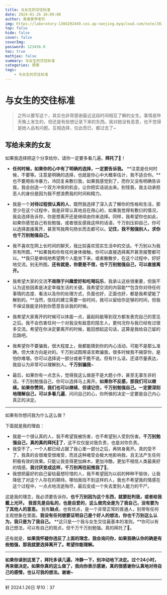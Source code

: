 ```yaml
---
title: 与女生的交往标准
date: 2024-01-26 10:09:00
author: 美食家李老叭
img: https://laboratory-1304292449.cos.ap-nanjing.myqcloud.com/note/20240126103634.png
top: false
hide: false
cover: false
coverImg: 
password: 123456.0
toc: true
mathjax: false
summary: 与女生的交往标准
categories: 感情
tags:
    - 与女生的交往标准
---
```


# 与女生的交往标准

> 之所以要写这个，其实也非常感谢最近这段时间相互了解的女生。事情是昨天晚上发生的，但还是有些想记录下来的东西。我对她没有恶意，也不觉得是她人品有问题。互相选择，仅此而已，都过去了~



## 写给未来的女友

如果我选择把这个分享给你，请你一定要多看几遍。**拜托了**🙏！



- **任何时候，如果你的心中有了明确的选择，一定要告诉我。** **注意是任何时候，不要等。注意是明确的选择，也就是你心中大概率估计，我不适合你。**也不要用些冷暴力，冷回复来敷衍我，如果我感觉到了，而你又没有明确告诉我，我会创造一个双方冲突的机会，让你把实话说出来。别怪我，我主动承担恶人的身份是因为我不想浪费我的时间和精力。

- 我是一个**对待过程很认真的人**，既然我选择了深入去了解你的性格和生活，那至少在这个过程中，我是非常认真地且在用心的，如果我觉得有敷衍的情况，我会选择告诉你，你是想离开还是继续由你来选择。同样，我希望你也如此，如果你感觉自己有些勉强，或者很反感我这样的话语，千万别压抑自己，你可以选择直接离开，甚至骂我两句扬长而去都可以。**记住，我不勉强别人，求你也千万别勉强自己。**

- 我不喜欢在网上长时间的聊天，我比较喜欢现实生活中的交谈。千万别以为我另有所图，**如果我和你有任何身体接触，你可以直接选择离开甚至报警都可以。**我只是单纯地希望两个人能坐下来，或者散散步，在这个过程中，好好地交流。别无所图。**还有就是，你要是不信，也千万别勉强自己，可以直接离开。**

- 我希望大家的交流**不局限于兴趣爱好和吃喝玩乐**，我承认这些很重要，但我不认为这些因素是决定幸福生活的关键。我希望交流的内容能**包含你对待任何事情的态度、看法以及你的处理方式，负面也好，正面也好，都是我希望能了解到的。**当然，信任的建立需要一些时间，我可以留给你足够的时间，但我不保证我能坚持到你愿意告诉我的时候。

- 我希望大家离开的时候可以体面一点，最起码能等到双方都发表完自己的意见之后。我不会伤害任何一个对我没有敌意的陌生人，更何况你与我已经有过很多交流。希望在你决定要离开的时候，能回想起这句话，这算是我给自己留的后路吧。

- 我希望你不要骗我，很大程度上，我都能猜到你的内心活动，可能不是那么准确，但大体方向是对的。千万别试图用语言欺骗我，很多时候我不揭穿你，是怕你难堪。你可以选择说一部分或者干脆不说。但有什么话，还请尽量表达，我自认为非常可以理解别人。**千万别骗我**~

- 最后，如果你有一点念头，觉得我这么做是不是大题小作，甚至无事生非的话，千万别勉强自己，你可以选择马上离开。**如果你不反感，那我们可以继续。如果你赞同，我们也可以继续**。**但请记住，千万别勉强自己。**一定要深刻地理解自己，可以**多看几遍**，问问自己的心，你所做的决定一定要是自己内心真正的决定。

  

---

如果有你想问我为什么这么做？

下面就是我的理由：

- 我是一个很认真的人，我不希望我被伤害，也不希望别人受到伤害。**千万别勉强自己，真的真的拜托🙏了**，这不仅仅是对我负责，也是对你负责。
- 我受不了，一个人都已经占据了我心里一部分之后，再转身离开。真的受不了，我真的会很难受很难受，而且这种难受会极大地影响我，且无法产生任何积极有效的效果。只能让我变得更加麻木，更加冷酷，更加不相信人类最美好的情感。**我讨厌变成这样，千万别再往前推我了**🙏。
- 我想把最好的自己留给最想珍惜的人，我不希望因为以前的种种不愉快，让我降低了对这个人存在的期待。哪怕我找不到这样的人，我也不希望我的情感在这个过程中，一点点地流逝殆尽，最后变成一个失去爱别人能力的干尸。

这是我的理念，我必须要告诉你。**也千万别因为这个东西，就要批判我，或者给我戴上光环。** **我首先是自私的，也是自爱的，这么做完全是为了我自己，没有要为了其他人的意思。** 我有**缺点**，也有优点，是一个非常正常的普通人，别带有任何主观想象在里面。**我没有任何想要证明自己是个好人的想法，你也千万别这么认为，我只是为了我自己。** **这只是一个我与女生交往最基本的准则。**你可以有自己想法，可以有自己的观点，但千万千万别勉强。真的拜托了🙏。

还有就是，**如果我怀疑你违反了上面的理念，我会询问你，如果我确认你的确是有些勉强，那我就要选择离开了。希望你能理解。**

---

**如果你读到这里了，拜托多读几遍，冷静一下，别冲动地下决定。过个24小时，再来做决定。如果你真的这么做了，我向你表示感谢，真的很感谢你认真地对待自己的感情，也认可我的想法。谢谢~**

---
轩  2024.1.26日 早10：37
